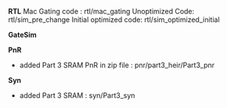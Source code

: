**RTL** 
Mac Gating code : rtl/mac_gating
Unoptimized Code: rtl/sim_pre_change
Initial optimized code: rtl/sim_optimized_initial

**GateSim**

**PnR**
- added Part 3 SRAM PnR in zip file : pnr/part3_heir/Part3_pnr

**Syn**
- added Part 3 SRAM : syn/Part3_syn
